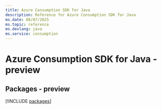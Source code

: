 ```yaml
---
title: Azure Consumption SDK for Java
description: Reference for Azure Consumption SDK for Java
ms.date: 08/07/2025
ms.topic: reference
ms.devlang: java
ms.service: consumption
---
```

# Azure Consumption SDK for Java - preview
## Packages - preview
[!INCLUDE [packages](consumption-index.md)]